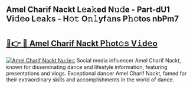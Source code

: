 ## Amel Charif Nackt L𝚎a𝚔ed N𝚞𝚍e - Part-dU1 Vi𝚍𝚎o L𝚎a𝚔s - H𝚘𝚝 O𝚗𝚕yf𝚊ns P𝚑𝚘tos nbPm7

# <h2><a href="http://kff3hi.oniu.top/?m=Amel+Charif+Nackt">🔗👉 🔴 Amel Charif Nackt P𝚑ot𝚘𝚜 V𝚒d𝚎o</a></h2>

[![Amel Charif Nackt Nu𝚍e𝚜](https://i.imgur.com/0qMVB7G.gif)](http://kff3hi.oniu.top/?m=Amel+Charif+Nackt)
Social media influencer Amel Charif Nackt, known for disseminating dance and lifestyle information, featuring presentations and vlogs. Exceptional dancer Amel Charif Nackt, famed for their extraordinary skills and accomplishments in the world of dance.  
